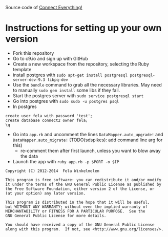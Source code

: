 Source code of [Connect Everything!](http://connect-everything-salogel42.c9.io/)

# Instructions for setting up your own version

* Fork this repository
* Go to c9.io and sign up with GitHub
* Create a new workspace from the repository, selecting the Ruby template
* install postgres with `sudo apt-get install postgresql postgresql-server-dev-9.3 libpq-dev`
* Use the `bundle` command to grab all the necessary libraries.  May need to manually `sudo gem install` some libs if they fail.
* Start the postgres server with `sudo service postgresql start`
* Go into postgres with `sudo sudo -u postgres psql`
* In postgres
```
create user fela with password 'test';
create database connect2 owner fela;
\q
```
* Go into `app.rb` and uncomment the lines `DataMapper.auto_upgrade!` and `DataMapper.auto_migrate!` (TODO(sdspikes): add command line arg for this)
    * re-comment them after first launch, unless you want to blow away the data 
* Launch the app with `ruby app.rb -p $PORT -o $IP`


```
Copyright (C) 2012-2014  Fela Winkelmolen

This program is free software: you can redistribute it and/or modify
it under the terms of the GNU General Public License as published by
the Free Software Foundation, either version 2 of the License, or
(at your option) any later version.

This program is distributed in the hope that it will be useful,
but WITHOUT ANY WARRANTY; without even the implied warranty of
MERCHANTABILITY or FITNESS FOR A PARTICULAR PURPOSE.  See the
GNU General Public License for more details.

You should have received a copy of the GNU General Public License
along with this program.  If not, see <http://www.gnu.org/licenses/>.
```
